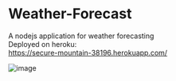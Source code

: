 # Weather-Forecast  
A nodejs application for weather forecasting  
Deployed on heroku:  
https://secure-mountain-38196.herokuapp.com/  
  
![image](https://user-images.githubusercontent.com/56433539/120594928-41cfb280-c45f-11eb-85fc-6602364dd54f.png)
